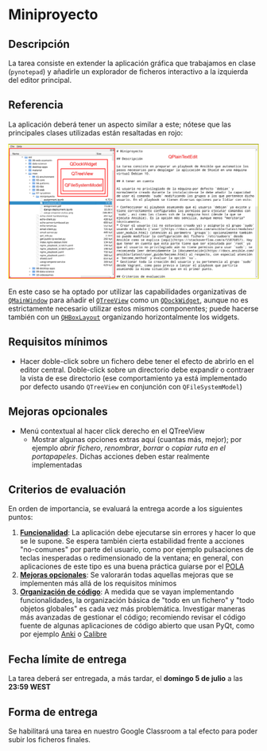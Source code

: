 # Miniproyecto

## Descripción

La tarea consiste en extender la aplicación gráfica que trabajamos en clase (`pynotepad`) y añadirle un explorador de ficheros interactivo a la izquierda del editor principal.

## Referencia

La aplicación deberá tener un aspecto similar a este; nótese que las principales clases utilizadas están resaltadas en rojo:

![PyNotepad con explorador de ficheros](./file-explorer.png)

En este caso se ha optado por utilizar las capabilidades organizativas de [`QMainWindow`](https://doc.qt.io/qt-5/qmainwindow.html#qt-main-window-framework) para añadir el [`QTreeView`](https://doc.qt.io/qt-5/qtreeview.html) como un [`QDockWidget`](https://doc.qt.io/qt-5/qdockwidget.html), aunque no es estrictamente necesario utilizar estos mismos componentes; puede hacerse también con un [`QHBoxLayout`](https://doc.qt.io/qt-5/qhboxlayout.html) organizando horizontalmente los widgets.

## Requisitos mínimos

* Hacer doble-click sobre un fichero debe tener el efecto de abrirlo en el editor central. Doble-click sobre un directorio debe expandir o contraer la vista de ese directorio (ese comportamiento ya está implementado por defecto usando `QTreeView` en conjunción con `QFileSystemModel`)

## Mejoras opcionales


* Menú contextual al hacer click derecho en el QTreeView
    * Mostrar algunas opciones extras aquí (cuantas más, mejor); por ejemplo _abrir fichero_, _renombrar_, _borrar_ o _copiar ruta en el portapapeles_. Dichas acciones deben estar realmente implementadas

## Criterios de evaluación

En orden de importancia, se evaluará la entrega acorde a los siguientes puntos:

1. **<ins>Funcionalidad</ins>**: La aplicación debe ejecutarse sin errores y hacer lo que se le supone. Se espera también cierta estabilidad frente a acciones "no-comunes" por parte del usuario, como por ejemplo pulsaciones de teclas inesperadas o redimensionado de la ventana; en general, con aplicaciones de este tipo es una buena práctica guiarse por el [POLA](https://en.wikipedia.org/wiki/Principle_of_least_astonishment)
2. **<ins>Mejoras opcionales</ins>**: Se valorarán todas aquellas mejoras que se implementen más allá de los requisitos mínimos
3. **<ins>Organización de código</ins>**: A medida que se vayan implementando funcionalidades, la organización básica de "todo en un fichero" y "todo objetos globales" es cada vez más problemática. Investigar maneras más avanzadas de gestionar el código; recomiendo revisar el código fuente de algunas aplicaciones de código abierto que usan PyQt, como por ejemplo [Anki](https://github.com/ankitects/anki/tree/master/qt/aqt) o [Calibre](https://github.com/kovidgoyal/calibre/tree/master/src/calibre/gui2)

## Fecha límite de entrega

La tarea deberá ser entregada, a más tardar, el **domingo 5 de julio** a las **23:59 WEST**

## Forma de entrega

Se habilitará una tarea en nuestro Google Classroom a tal efecto para poder subir los ficheros finales.
